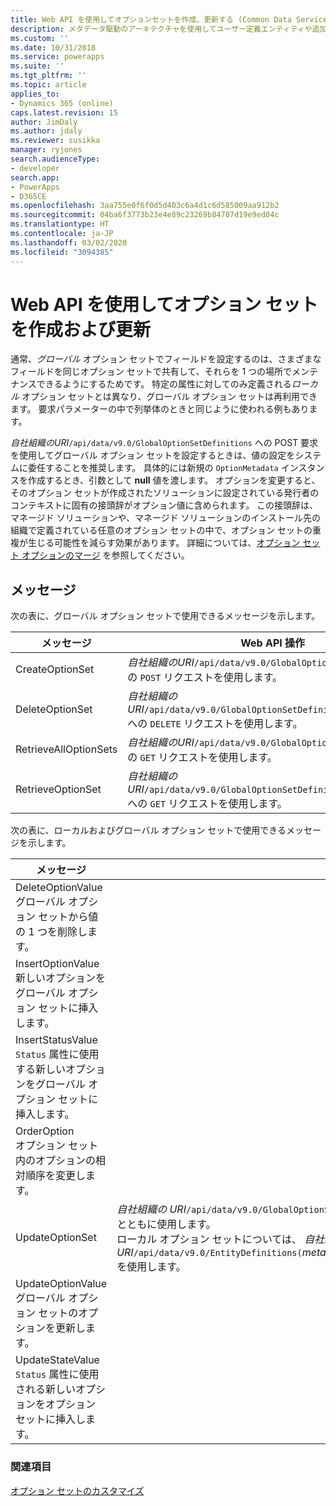```yaml
---
title: Web API を使用してオプションセットを作成、更新する (Common Data Service) | Microsoft Docs
description: メタデータ駆動のアーキテクチャを使用してユーザー定義エンティティや追加のシステム エンティティ属性の柔軟な作成を実現する Common Data Service エンティティの作成と更新について説明します。
ms.custom: ''
ms.date: 10/31/2018
ms.service: powerapps
ms.suite: ''
ms.tgt_pltfrm: ''
ms.topic: article
applies_to:
- Dynamics 365 (online)
caps.latest.revision: 15
author: JimDaly
ms.author: jdaly
ms.reviewer: susikka
manager: ryjones
search.audienceType:
- developer
search.app:
- PowerApps
- D365CE
ms.openlocfilehash: 3aa755e0f6f0d5d403c6a4d1c6d585009aa912b2
ms.sourcegitcommit: 04ba6f3773b23e4e89c23269b84707d19e9ed04c
ms.translationtype: HT
ms.contentlocale: ja-JP
ms.lasthandoff: 03/02/2020
ms.locfileid: "3094385"
---
```

# <a name="create-and-update-option-sets-using-the-web-api"></a>Web API を使用してオプション セットを作成および更新

通常、*グローバル* オプション セットでフィールドを設定するのは、さまざまなフィールドを同じオプション セットで共有して、それらを 1 つの場所でメンテナンスできるようにするためです。 特定の属性に対してのみ定義される*ローカル* オプション セットとは異なり、グローバル オプション セットは再利用できます。 要求パラメーターの中で列挙体のときと同じように使われる例もあります。  
  
*自社組織のURI*`/api/data/v9.0/GlobalOptionSetDefinitions` への POST 要求を使用してグローバル オプション セットを設定するときは、値の設定をシステムに委任することを推奨します。 具体的には新規の `OptionMetadata` インスタンスを作成するとき、引数として **null** 値を渡します。 オプションを変更すると、そのオプション セットが作成されたソリューションに設定されている発行者のコンテキストに固有の接頭辞がオプション値に含められます。 この接頭辞は、マネージド ソリューションや、マネージド ソリューションのインストール先の組織で定義されている任意のオプション セットの中で、オプション セットの重複が生じる可能性を減らす効果があります。 詳細については、[オプション セット オプションのマージ](../../../maker/common-data-service/how-managed-solutions-merged.md#merge-option-set-options) を参照してください。

 ## <a name="messages"></a>メッセージ  
 次の表に、グローバル オプション セットで使用できるメッセージを示します。  
  
|メッセージ|Web API 操作|  
|--|--|
|CreateOptionSet|*自社組織のURI*`/api/data/v9.0/GlobalOptionSetDefinitions` への `POST` リクエストを使用します。|
|DeleteOptionSet|*自社組織のURI*`/api/data/v9.0/GlobalOptionSetDefinitions(`*metadataid*`)` への `DELETE` リクエストを使用します。|
|RetrieveAllOptionSets|*自社組織のURI*`/api/data/v9.0/GlobalOptionSetDefinitions` への `GET` リクエストを使用します。| 
|RetrieveOptionSet|*自社組織のURI*`/api/data/v9.0/GlobalOptionSetDefinitions(`*metadataid*`)` への `GET` リクエストを使用します。|   


次の表に、ローカルおよびグローバル オプション セットで使用できるメッセージを示します。

|メッセージ|Web API 操作|  
|--|--|
|DeleteOptionValue</br>グローバル オプション セットから値の 1 つを削除します。|<xref href="Microsoft.Dynamics.CRM.DeleteOptionValue?text=DeleteOptionValue Action" />  
|InsertOptionValue</br>新しいオプションをグローバル オプション セットに挿入します。|<xref href="Microsoft.Dynamics.CRM.InsertOptionValue?text=InsertOptionValue Action" />| 
|InsertStatusValue</br>`Status` 属性に使用する新しいオプションをグローバル オプション セットに挿入します。|<xref href="Microsoft.Dynamics.CRM.InsertStatusValue?text=InsertStatusValue Action" />|
|OrderOption</br>オプション セット内のオプションの相対順序を変更します。|<xref href="Microsoft.Dynamics.CRM.OrderOption?text=OrderOption Action" />|
|UpdateOptionSet|*自社組織の URI*`/api/data/v9.0/GlobalOptionSetDefinitions(`*metadataid*`)/Microsoft.Dynamics.CRM.OptionSetMetadata` への `PUT` リクエストを <xref href="Microsoft.Dynamics.CRM.OptionSetMetadata?text=OptionSetMetadata EntityType" /> とともに使用します。<br />ローカル オプション セットについては、 *自社組織のURI*`/api/data/v9.0/EntityDefinitions(`*metadataid*`)/Attributes(`*metadataid*`)/Microsoft.Dynamics.CRM.PicklistAttributeMetadata/OptionSet` を使用します。|
|UpdateOptionValue</br>グローバル オプション セットのオプションを更新します。|<xref href="Microsoft.Dynamics.CRM.UpdateOptionValue?text=UpdateOptionValue Action" />|
|UpdateStateValue</br>`Status` 属性に使用される新しいオプションをオプション セットに挿入します。|<xref href="Microsoft.Dynamics.CRM.UpdateStateValue?text=UpdateStateValue Action" />|

### <a name="see-also"></a>関連項目

[オプション セットのカスタマイズ](../org-service/metadata-option-sets.md)
